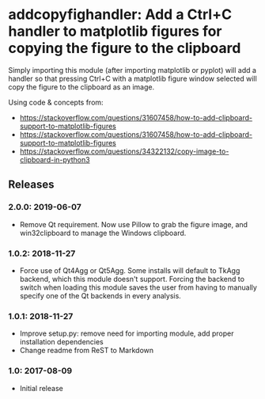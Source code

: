 addcopyfighandler: Add a Ctrl+C handler to matplotlib figures for copying the figure to the clipboard
======================================================================================================

Simply importing this module (after importing matplotlib or pyplot) will add a handler
so that pressing Ctrl+C with a matplotlib figure window selected will copy
the figure to the clipboard as an image.

Using code & concepts from:
- https://stackoverflow.com/questions/31607458/how-to-add-clipboard-support-to-matplotlib-figures
- https://stackoverflow.com/questions/31607458/how-to-add-clipboard-support-to-matplotlib-figures
- https://stackoverflow.com/questions/34322132/copy-image-to-clipboard-in-python3

Releases
--------

### 2.0.0: 2019-06-07

- Remove Qt requirement. Now use Pillow to grab the figure image, and win32clipboard to manage the Windows clipboard.


### 1.0.2: 2018-11-27

- Force use of Qt4Agg or Qt5Agg. Some installs will default to TkAgg backend, which this module
doesn't support. Forcing the backend to switch when loading this module saves the user from having
to manually specify one of the Qt backends in every analysis.


### 1.0.1: 2018-11-27

- Improve setup.py: remove need for importing module, add proper installation dependencies
- Change readme from ReST to Markdown


### 1.0: 2017-08-09

- Initial release

